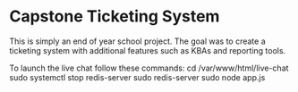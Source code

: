 # Capstone Ticketing System
This is simply an end of year school project.
The goal was to create a ticketing system with additional features such as KBAs and reporting tools.

To launch the live chat follow these commands:
cd /var/www/html/live-chat
sudo systemctl stop redis-server
sudo redis-server
sudo node app.js
